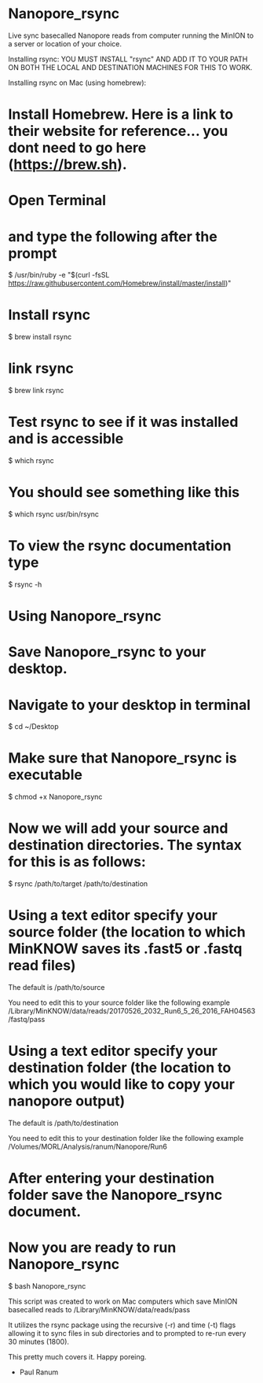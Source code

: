 # Nanopore_rsync
Live sync basecalled Nanopore reads from computer running the MinION to a server or location of your choice.


Installing rsync:
  YOU MUST INSTALL "rsync" AND ADD IT TO YOUR PATH ON BOTH THE LOCAL AND DESTINATION MACHINES FOR THIS TO WORK.
  
Installing rsync on Mac (using homebrew):
# Install Homebrew.  Here is a link to their website for reference... you dont need to go here (https://brew.sh).
# Open Terminal 
# and type the following after the prompt
$ /usr/bin/ruby -e "$(curl -fsSL https://raw.githubusercontent.com/Homebrew/install/master/install)"

# Install rsync
$ brew install rsync

# link rsync
$ brew link rsync

# Test rsync to see if it was installed and is accessible
$ which rsync

# You should see something like this
$ which rsync
usr/bin/rsync

# To view the rsync documentation type 
$ rsync -h

# Using Nanopore_rsync
# Save Nanopore_rsync to your desktop.
# Navigate to your desktop in terminal
$ cd ~/Desktop

# Make sure that Nanopore_rsync is executable
$ chmod +x Nanopore_rsync

# Now we will add your source and destination directories.  The syntax for this is as follows:
$ rsync /path/to/target /path/to/destination

# Using a text editor specify your source folder (the location to which MinKNOW saves its .fast5 or .fastq read files)
The default is 
/path/to/source

You need to edit this to your source folder like the following example
/Library/MinKNOW/data/reads/20170526_2032_Run6_5_26_2016_FAH04563/fastq/pass

# Using a text editor specify your destination folder (the location to which you would like to copy your nanopore output)
The default is 
/path/to/destination 

You need to edit this to your destination folder like the following example
/Volumes/MORL/Analysis/ranum/Nanopore/Run6

# After entering your destination folder save the Nanopore_rsync document.
# Now you are ready to run Nanopore_rsync
$ bash Nanopore_rsync


This script was created to work on Mac computers which save MinION basecalled reads to /Library/MinKNOW/data/reads/pass

It utilizes the rsync package using the recursive (-r) and time (-t) flags allowing it to sync files in sub directories
and to prompted to re-run every 30 minutes (1800). 

This pretty much covers it.  Happy poreing.
- Paul Ranum
